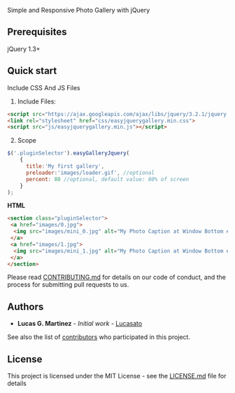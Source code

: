 Simple and Responsive Photo Gallery with jQuery

## Prerequisites

jQuery 1.3+

## Quick start

Include CSS And JS Files

1. Include Files:
```html
<script src="https://ajax.googleapis.com/ajax/libs/jquery/3.2.1/jquery.min.js"></script>
<link rel="stylesheet" href="css/easyjquerygallery.min.css">
<script src="js/easyjquerygallery.min.js"></script>
```

2. Scope

```js
$('.pluginSelector').easyGalleryJquery(
    {
      title:'My first gallery',
      preloader:'images/loader.gif', //optional
      percent: 80 //optional, default value: 80% of screen
    }
);
```
**HTML**

```html
<section class="pluginSelector">
 <a href="images/0.jpg">
  <img src="images/mini_0.jpg" alt="My Photo Caption at Window Bottom #1"/>
 </a>
 <a href="images/1.jpg">
  <img src="images/mini_1.jpg" alt="My Photo Caption at Window Bottom #2"/>
 </a>
</section>
```

Please read [CONTRIBUTING.md](https://gist.github.com/PurpleBooth/b24679402957c63ec426) for details on our code of conduct, and the process for submitting pull requests to us.

## Authors

* **Lucas G. Martinez** - *Initial work* - [Lucasato](https://github.com/lucasato)

See also the list of [contributors](https://github.com/lucasato/easyjquerygallery/graphs/contributors) who participated in this project.

## License

This project is licensed under the MIT License - see the [LICENSE.md](LICENSE.md) file for details
